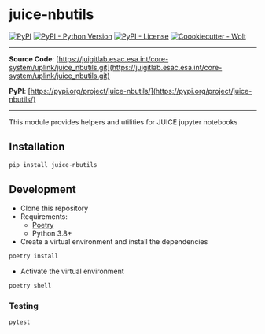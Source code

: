 # juice-nbutils

[![PyPI](https://img.shields.io/pypi/v/juice-nbutils?style=flat-square)](https://pypi.python.org/pypi/juice-nbutils/)
[![PyPI - Python Version](https://img.shields.io/pypi/pyversions/juice-nbutils?style=flat-square)](https://pypi.python.org/pypi/juice-nbutils/)
[![PyPI - License](https://img.shields.io/pypi/l/juice-nbutils?style=flat-square)](https://pypi.python.org/pypi/juice-nbutils/)
[![Coookiecutter - Wolt](https://img.shields.io/badge/cookiecutter-Wolt-00c2e8?style=flat-square&logo=cookiecutter&logoColor=D4AA00&link=https://github.com/woltapp/wolt-python-package-cookiecutter)](https://github.com/woltapp/wolt-python-package-cookiecutter)


---

**Source Code**: [https://juigitlab.esac.esa.int/core-system/uplink/juice_nbutils.git](https://juigitlab.esac.esa.int/core-system/uplink/juice_nbutils.git)

**PyPI**: [https://pypi.org/project/juice-nbutils/](https://pypi.org/project/juice-nbutils/)

---

This module provides helpers and utilities for JUICE jupyter notebooks

## Installation

```sh
pip install juice-nbutils
```

## Development

* Clone this repository
* Requirements:
  * [Poetry](https://python-poetry.org/)
  * Python 3.8+
* Create a virtual environment and install the dependencies

```sh
poetry install
```

* Activate the virtual environment

```sh
poetry shell
```

### Testing

```sh
pytest
```

